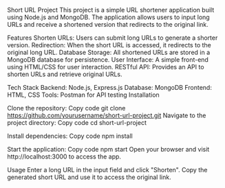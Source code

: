 Short URL Project
This project is a simple URL shortener application built using Node.js and MongoDB. The application allows users to input long URLs and receive a shortened version that redirects to the original link.

Features
Shorten URLs: Users can submit long URLs to generate a shorter version.
Redirection: When the short URL is accessed, it redirects to the original long URL.
Database Storage: All shortened URLs are stored in a MongoDB database for persistence.
User Interface: A simple front-end using HTML/CSS for user interaction.
RESTful API: Provides an API to shorten URLs and retrieve original URLs.

Tech Stack
Backend: Node.js, Express.js
Database: MongoDB
Frontend: HTML, CSS
Tools: Postman for API testing
Installation

Clone the repository:
Copy code
git clone https://github.com/yourusername/short-url-project.git
Navigate to the project directory:
Copy code
cd short-url-project

Install dependencies:
Copy code
npm install

Start the application:
Copy code
npm start
Open your browser and visit http://localhost:3000 to access the app.

Usage
Enter a long URL in the input field and click "Shorten".
Copy the generated short URL and use it to access the original link.
